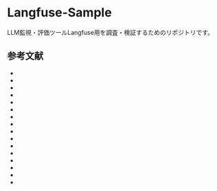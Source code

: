 # Langfuse-Sample
LLM監視・評価ツールLangfuse用を調査・検証するためのリポジトリです。

## 参考文献
- []()
- []()
- []()
- []()
- []()
- []()
- []()
- []()
- []()
- []()
- []()
- []()
- []()
- []()
- []()
- []()
